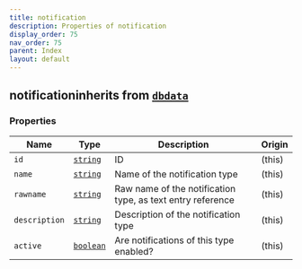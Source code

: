 ```yaml
---
title: notification
description: Properties of notification
display_order: 75
nav_order: 75
parent: Index
layout: default
---
```


## notificationinherits from [`dbdata`](./dbdata.html)

### Properties

| Name | Type | Description | Origin |
|------|------|-------------|--------|
| `id` | [`string`](./string.html) | ID | (this) |
| `name` | [`string`](./string.html) | Name of the notification type | (this) |
| `rawname` | [`string`](./string.html) | Raw name of the notification type, as text entry reference | (this) |
| `description` | [`string`](./string.html) | Description of the notification type | (this) |
| `active` | [`boolean`](./boolean.html) | Are notifications of this type enabled? | (this) |

